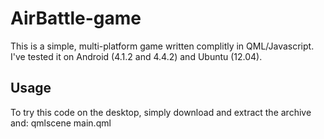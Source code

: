 AirBattle-game
==============

This is a simple, multi-platform game written complitly in QML/Javascript.
I've tested it on Android (4.1.2 and 4.4.2) and Ubuntu (12.04).

Usage
--------------
To try this code on the desktop, simply download and extract the archive and:
  qmlscene main.qml
    
